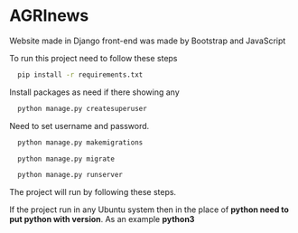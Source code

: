 # AGRInews
Website made in Django front-end was made by Bootstrap and JavaScript

To run this project need to follow these steps 

```bash
  pip install -r requirements.txt
```
Install packages as need if there showing any
```bash
  python manage.py createsuperuser
```
Need to set username and password.
```bash
  python manage.py makemigrations
```
```bash
  python manage.py migrate
```
```bash
  python manage.py runserver
```
The project will run by following these steps.

If the project run in any Ubuntu system then in the place of **python need to put python with version**. As an example **python3**
